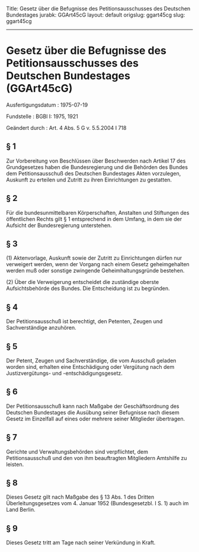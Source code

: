 Title: Gesetz über die Befugnisse des Petitionsausschusses des Deutschen Bundestages
jurabk: GGArt45cG
layout: default
origslug: ggart45cg
slug: ggart45cg

---

# Gesetz über die Befugnisse des Petitionsausschusses des Deutschen Bundestages (GGArt45cG)

Ausfertigungsdatum
:   1975-07-19

Fundstelle
:   BGBl I: 1975, 1921

Geändert durch
:   Art. 4 Abs. 5 G v. 5.5.2004 I 718


## § 1

Zur Vorbereitung von Beschlüssen über Beschwerden nach Artikel 17 des
Grundgesetzes haben die Bundesregierung und die Behörden des Bundes
dem Petitionsausschuß des Deutschen Bundestages Akten vorzulegen,
Auskunft zu erteilen und Zutritt zu ihren Einrichtungen zu gestatten.


## § 2

Für die bundesunmittelbaren Körperschaften, Anstalten und Stiftungen
des öffentlichen Rechts gilt § 1 entsprechend in dem Umfang, in dem
sie der Aufsicht der Bundesregierung unterstehen.


## § 3

(1) Aktenvorlage, Auskunft sowie der Zutritt zu Einrichtungen dürfen
nur verweigert werden, wenn der Vorgang nach einem Gesetz
geheimgehalten werden muß oder sonstige zwingende Geheimhaltungsgründe
bestehen.

(2) Über die Verweigerung entscheidet die zuständige oberste
Aufsichtsbehörde des Bundes. Die Entscheidung ist zu begründen.


## § 4

Der Petitionsausschuß ist berechtigt, den Petenten, Zeugen und
Sachverständige anzuhören.


## § 5

Der Petent, Zeugen und Sachverständige, die vom Ausschuß geladen
worden sind, erhalten eine Entschädigung oder Vergütung nach dem
Justizvergütungs- und -entschädigungsgesetz.


## § 6

Der Petitionsausschuß kann nach Maßgabe der Geschäftsordnung des
Deutschen Bundestages die Ausübung seiner Befugnisse nach diesem
Gesetz im Einzelfall auf eines oder mehrere seiner Mitglieder
übertragen.


## § 7

Gerichte und Verwaltungsbehörden sind verpflichtet, dem
Petitionsausschuß und den von ihm beauftragten Mitgliedern Amtshilfe
zu leisten.


## § 8

Dieses Gesetz gilt nach Maßgabe des § 13 Abs. 1 des Dritten
Überleitungsgesetzes vom 4. Januar 1952 (Bundesgesetzbl. I S. 1) auch
im Land Berlin.


## § 9

Dieses Gesetz tritt am Tage nach seiner Verkündung in Kraft.

